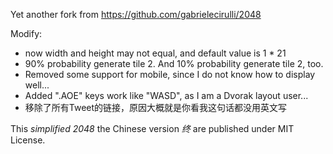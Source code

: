 Yet another fork from https://github.com/gabrielecirulli/2048

Modify:
* now width and height may not equal, and default value is 1 * 21
* 90% probability generate tile 2. And 10% probability generate tile 2, too.
* Removed some support for mobile, since I do not know how to display well...
* Added ".AOE" keys work like "WASD", as I am a Dvorak layout user...
* 移除了所有Tweet的链接，原因大概就是你看我这句话都没用英文写

This _simplified 2048_ the Chinese version _终_ are published under MIT License.

